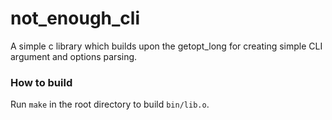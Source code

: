 # not_enough_cli

A simple c library which builds upon the getopt_long for creating simple CLI argument and options parsing.

### How to build

Run `make` in the root directory to build `bin/lib.o`.
